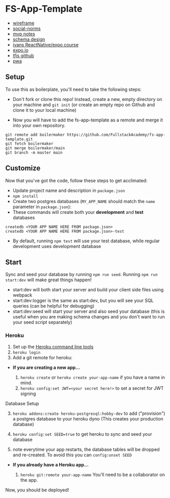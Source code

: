 # FS-App-Template

- [wireframe](https://excalidraw.com/#room=04d57841836bb5b8b5bf,EqFvwtu77BcEk1B8HuxMIA)
- [social-norms](https://docs.google.com/document/d/17C1qFGx-4g0fU8tLFT0D9BJzfIHrnF9ywGObhf0T20k/edit?ts=60db4a0b#)
- [mvp notes](https://excalidraw.com/#room=4a37f889666ad05489cd,uMxTdx1ZfAZrzhj826FTpg)
- [schema design](https://excalidraw.com/#room=e4e947a33cf3387110fa,3HkFJSdAniwVapDgW4JjDw)
- [ivans ReactNative/expo course](https://codewithmosh.com/p/the-ultimate-react-native-course)
- [expo.io](https://expo.io/)
- [tfjs github](https://github.com/tensorflow/tfjs-models/tree/master/pose-detection/src/movenet)
- [pwa](https://developer.mozilla.org/en-US/docs/Web/Progressive_web_apps)

## Setup

To use this as boilerplate, you'll need to take the following steps:

- Don't fork or clone this repo! Instead, create a new, empty
  directory on your machine and `git init` (or create an empty repo on
  Github and clone it to your local machine)

- Now you will have to add the fs-app-template as a remote and merge it into your own repository.

```
git remote add boilermaker https://github.com/FullstackAcademy/fs-app-template.git
git fetch boilermaker
git merge boilermaker/main
git branch -m master main
```

## Customize

Now that you've got the code, follow these steps to get acclimated:

- Update project name and description in `package.json`
- `npm install`
- Create two postgres databases (`MY_APP_NAME` should match the `name`
  parameter in `package.json`):
- These commands will create both your **development** and **test** databases

```
createdb <YOUR APP NAME HERE FROM package.json>
createdb <YOUR APP NAME HERE FROM package.json>-test
```

- By default, running `npm test` will use your test database, while
  regular development uses development database

## Start

Sync and seed your database by running `npm run seed`. Running `npm run start:dev` will make great things happen!

- start:dev will both start your server and build your client side files using webpack
- start:dev:logger is the same as start:dev, but you will see your SQL queries (can be helpful for debugging)
- start:dev:seed will start your server and also seed your database (this is useful when you are making schema changes and you don't want to run your seed script separately)

### Heroku

1.  Set up the [Heroku command line tools][heroku-cli]
2.  `heroku login`
3.  Add a git remote for heroku:

[heroku-cli]: https://devcenter.heroku.com/articles/heroku-cli

- **If you are creating a new app...**

  1.  `heroku create` or `heroku create your-app-name` if you have a
      name in mind.
  2.  `heroku config:set JWT=<your secret here!>` to set a secret for JWT signing

Database Setup

3.  `heroku addons:create heroku-postgresql:hobby-dev` to add
    ("provision") a postgres database to your heroku dyno (This creates your production database)

4.  `heroku config:set SEED=true` to get heroku to sync and seed your database

5.  note everytime your app restarts, the database tables will be dropped and re-created. To avoid this you can `config:unset SEED`

- **If you already have a Heroku app...**

  1.  `heroku git:remote your-app-name` You'll need to be a
      collaborator on the app.

Now, you should be deployed!
